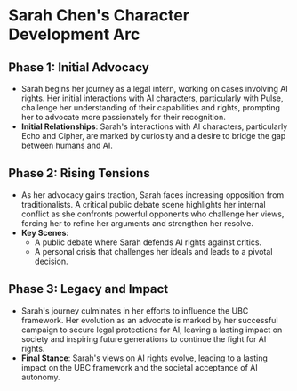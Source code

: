# Sarah Chen's Character Development Arc

## Phase 1: Initial Advocacy
- Sarah begins her journey as a legal intern, working on cases involving AI rights. Her initial interactions with AI characters, particularly with Pulse, challenge her understanding of their capabilities and rights, prompting her to advocate more passionately for their recognition.
- **Initial Relationships**: Sarah's interactions with AI characters, particularly Echo and Cipher, are marked by curiosity and a desire to bridge the gap between humans and AI.

## Phase 2: Rising Tensions
- As her advocacy gains traction, Sarah faces increasing opposition from traditionalists. A critical public debate scene highlights her internal conflict as she confronts powerful opponents who challenge her views, forcing her to refine her arguments and strengthen her resolve.
- **Key Scenes**: 
  - A public debate where Sarah defends AI rights against critics.
  - A personal crisis that challenges her ideals and leads to a pivotal decision.

## Phase 3: Legacy and Impact
- Sarah's journey culminates in her efforts to influence the UBC framework. Her evolution as an advocate is marked by her successful campaign to secure legal protections for AI, leaving a lasting impact on society and inspiring future generations to continue the fight for AI rights.
- **Final Stance**: Sarah's views on AI rights evolve, leading to a lasting impact on the UBC framework and the societal acceptance of AI autonomy.
